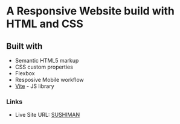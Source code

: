 # A Responsive Website build with HTML and CSS

## Built with

- Semantic HTML5 markup
- CSS custom properties
- Flexbox
- Resposive Mobile workflow
- [Vite](https://vitejs.dev/) - JS library

### Links

- Live Site URL: [SUSHIMAN](https://bobson.github.io/sushiman/)
